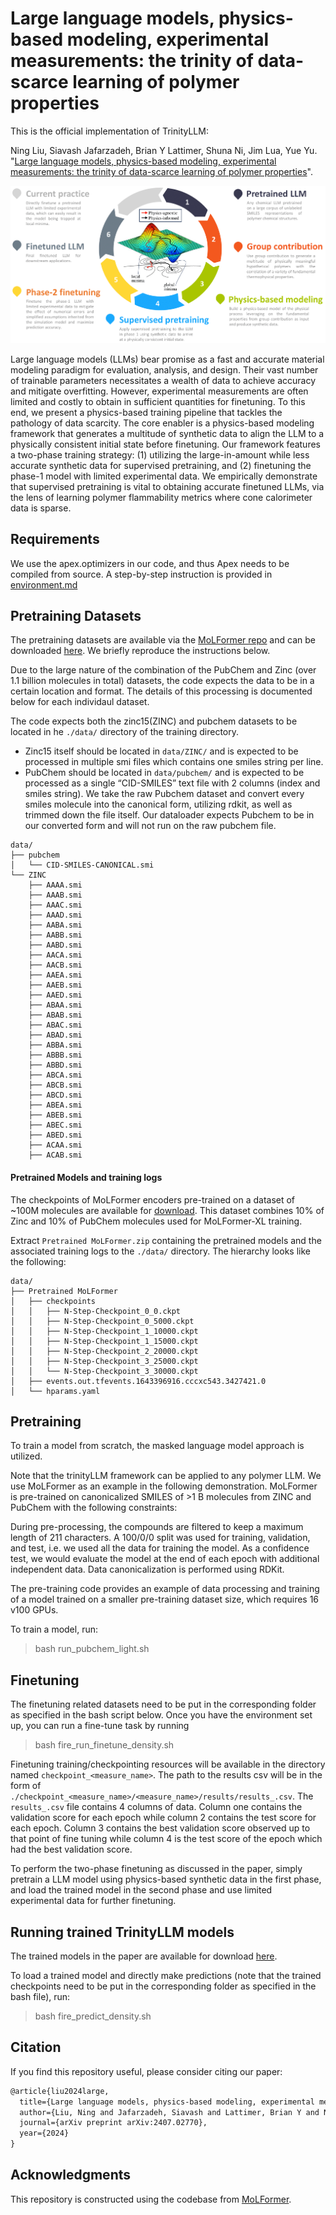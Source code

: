 # Large language models, physics-based modeling, experimental measurements: the trinity of data-scarce learning of polymer properties

This is the official implementation of TrinityLLM:

Ning Liu, Siavash Jafarzadeh, Brian Y Lattimer, Shuna Ni, Jim Lua, Yue Yu. "[Large language models, physics-based modeling, experimental measurements: the trinity of data-scarce learning of polymer properties](https://arxiv.org/abs/2407.02770)".


![](assets/overview_trinityLLM.png)

Large language models (LLMs) bear promise as a fast and accurate material modeling paradigm for evaluation, analysis, and design. Their vast number of trainable parameters necessitates a wealth of data to achieve accuracy and mitigate overfitting. However, experimental measurements are often limited and costly to obtain in sufficient quantities for finetuning. To this end, we present a physics-based training pipeline that tackles the pathology of data scarcity. The core enabler is a physics-based modeling framework that generates a multitude of synthetic data to align the LLM to a physically consistent initial state before finetuning. Our framework features a two-phase training strategy: (1) utilizing the large-in-amount while less accurate synthetic data for supervised pretraining, and (2) finetuning the phase-1 model with limited experimental data. We empirically demonstrate that supervised pretraining is vital to obtaining accurate finetuned LLMs, via the lens of learning polymer flammability metrics where cone calorimeter data is sparse.

## Requirements

We use the apex.optimizers in our code, and thus Apex needs to be compiled from source. A step-by-step instruction is provided in [environment.md](environment.md)


## Pretraining Datasets

The pretraining datasets are available via the [MoLFormer repo](https://github.com/IBM/molformer) and can be downloaded [here](https://ibm.box.com/v/MoLFormer-data). We briefly reproduce the instructions below.

Due to the large nature of the combination of the PubChem and Zinc (over 1.1 billion molecules in total) datasets, the code expects the data to be in a certain location and format. The details of this processing is documented below for each individaul dataset.

The code expects both the zinc15(ZINC) and pubchem datasets to be located in he ```./data/``` directory of the training directory.
  * Zinc15 itself should be located in ```data/ZINC/``` and is expected to be processed in multiple smi files which contains one smiles string per line.
  * PubChem should be located in ```data/pubchem/``` and is expected to be processed as a single “CID-SMILES” text file with 2 columns (index and smiles string).  We take the raw Pubchem dataset and convert every smiles molecule into the canonical form, utilizing rdkit, as well as trimmed down the file itself. Our dataloader expects Pubchem to be in our converted form and will not run on the raw pubchem file.

```
data/
├── pubchem
│   └── CID-SMILES-CANONICAL.smi
└── ZINC
    ├── AAAA.smi
    ├── AAAB.smi
    ├── AAAC.smi
    ├── AAAD.smi
    ├── AABA.smi
    ├── AABB.smi
    ├── AABD.smi
    ├── AACA.smi
    ├── AACB.smi
    ├── AAEA.smi
    ├── AAEB.smi
    ├── AAED.smi
    ├── ABAA.smi
    ├── ABAB.smi
    ├── ABAC.smi
    ├── ABAD.smi
    ├── ABBA.smi
    ├── ABBB.smi
    ├── ABBD.smi
    ├── ABCA.smi
    ├── ABCB.smi
    ├── ABCD.smi
    ├── ABEA.smi
    ├── ABEB.smi
    ├── ABEC.smi
    ├── ABED.smi
    ├── ACAA.smi
    ├── ACAB.smi
```

#### Pretrained Models and training logs
The checkpoints of MoLFormer encoders pre-trained on a dataset of ~100M molecules are available for [download](https://ibm.box.com/v/MoLFormer-data). This dataset combines 10% of Zinc and 10% of PubChem molecules used for MoLFormer-XL training.

Extract `Pretrained MoLFormer.zip` containing the pretrained models and the associated training logs to the `./data/` directory.
The hierarchy looks like the following:

```
data/
├── Pretrained MoLFormer
│   ├── checkpoints
│   │   ├── N-Step-Checkpoint_0_0.ckpt
│   │   ├── N-Step-Checkpoint_0_5000.ckpt
│   │   ├── N-Step-Checkpoint_1_10000.ckpt
│   │   ├── N-Step-Checkpoint_1_15000.ckpt
│   │   ├── N-Step-Checkpoint_2_20000.ckpt
│   │   ├── N-Step-Checkpoint_3_25000.ckpt
│   │   └── N-Step-Checkpoint_3_30000.ckpt
│   ├── events.out.tfevents.1643396916.cccxc543.3427421.0
│   └── hparams.yaml
```

## Pretraining
To train a model from scratch, the masked language model approach is utilized.

Note that the trinityLLM framework can be applied to any polymer LLM. We use MoLFormer as an example in the following demonstration. MoLFormer is pre-trained on canonicalized SMILES of >1 B molecules from ZINC and PubChem with the following constraints:

During pre-processing, the compounds are filtered to keep a maximum length of 211 characters. A 100/0/0 split was used for training, validation, and test, i.e. we used all the data for training the model. As a confidence test, we would evaluate the model at the end of each epoch with additional independent data. Data canonicalization is performed using RDKit.

The pre-training code provides an example of data processing and training of a model trained on a smaller pre-training dataset size, which requires 16 v100 GPUs.

To train a model, run:

> bash run_pubchem_light.sh

## Finetuning

The finetuning related datasets need to be put in the corresponding folder as specified in the bash script below. Once you have the environment set up, you can run a fine-tune task by running

> bash fire_run_finetune_density.sh

Finetuning training/checkpointing resources will be available in the directory named ```checkpoint_<measure_name>```. The path to the results csv will be in the form of ```./checkpoint_<measure_name>/<measure_name>/results/results_.csv```. The ```results_.csv``` file contains 4 columns of data. Column one contains the validation score for each epoch while column 2 contains the test score for each epoch. Column 3 contains the best validation score observed up to that point of fine tuning while column 4 is the test score of the epoch which had the best validation score.

To perform the two-phase finetuning as discussed in the paper, simply pretrain a LLM model using physics-based synthetic data in the first phase, and load the trained model in the second phase and use limited experimental data for further finetuning.

## Running trained TrinityLLM models

The trained models in the paper are available for download [here](https://drive.google.com/drive/folders/1l_GlVGW49iqu1Q8QpcJxEveaomjy2Z8a?usp=sharing).

To load a trained model and directly make predictions (note that the trained checkpoints need to be put in the corresponding folder as specified in the bash file), run:

> bash fire_predict_density.sh

## Citation

If you find this repository useful, please consider citing our paper:
```latex
@article{liu2024large,
  title={Large language models, physics-based modeling, experimental measurements: the trinity of data-scarce learning of polymer properties},
  author={Liu, Ning and Jafarzadeh, Siavash and Lattimer, Brian Y and Ni, Shuna and Lua, Jim and Yu, Yue},
  journal={arXiv preprint arXiv:2407.02770},
  year={2024}
}
```

## Acknowledgments
This repository is constructed using the codebase from [MoLFormer](https://github.com/IBM/molformer).
